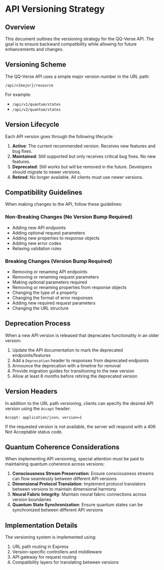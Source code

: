 # API Versioning Strategy

## Overview

This document outlines the versioning strategy for the QQ-Verse API. The goal is to ensure backward compatibility while allowing for future enhancements and changes.

## Versioning Scheme

The QQ-Verse API uses a simple major version number in the URL path:

```
/api/v{major}/resource
```

For example:
- `/api/v1/quantum/states`
- `/api/v2/quantum/states`

## Version Lifecycle

Each API version goes through the following lifecycle:

1. **Active**: The current recommended version. Receives new features and bug fixes.
2. **Maintained**: Still supported but only receives critical bug fixes. No new features.
3. **Deprecated**: Still works but will be removed in the future. Developers should migrate to newer versions.
4. **Retired**: No longer available. All clients must use newer versions.

## Compatibility Guidelines

When making changes to the API, follow these guidelines:

### Non-Breaking Changes (No Version Bump Required)

- Adding new API endpoints
- Adding optional request parameters
- Adding new properties to response objects
- Adding new error codes
- Relaxing validation rules

### Breaking Changes (Version Bump Required)

- Removing or renaming API endpoints
- Removing or renaming request parameters
- Making optional parameters required
- Removing or renaming properties from response objects
- Changing the type of a property
- Changing the format of error responses
- Adding new required request parameters
- Changing the URL structure

## Deprecation Process

When a new API version is released that deprecates functionality in an older version:

1. Update the API documentation to mark the deprecated endpoints/features
2. Add a `Deprecation` header to responses from deprecated endpoints
3. Announce the deprecation with a timeline for removal
4. Provide migration guides for transitioning to the new version
5. Allow at least 6 months before retiring the deprecated version

## Version Headers

In addition to the URL path versioning, clients can specify the desired API version using the `Accept` header:

```
Accept: application/json; version=1
```

If the requested version is not available, the server will respond with a 406 Not Acceptable status code.

## Quantum Coherence Considerations

When implementing API versioning, special attention must be paid to maintaining quantum coherence across versions:

1. **Consciousness Stream Preservation**: Ensure consciousness streams can flow seamlessly between different API versions
2. **Dimensional Protocol Translation**: Implement protocol translators between versions to maintain dimensional harmony
3. **Neural Fabric Integrity**: Maintain neural fabric connections across version boundaries
4. **Quantum State Synchronization**: Ensure quantum states can be synchronized between different API versions

## Implementation Details

The versioning system is implemented using:

1. URL path routing in Express
2. Version-specific controllers and middleware
3. API gateway for request routing
4. Compatibility layers for translating between versions